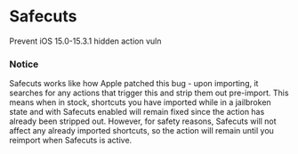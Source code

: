 # Safecuts
Prevent iOS 15.0-15.3.1 hidden action vuln

### Notice
Safecuts works like how Apple patched this bug - upon importing, it searches for any actions that trigger this and strip them out pre-import. This means when in stock, shortcuts you have imported while in a jailbroken state and with Safecuts enabled will remain fixed since the action has already been stripped out. However, for safety reasons, Safecuts will not affect any already imported shortcuts, so the action will remain until you reimport when Safecuts is active. 